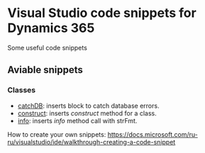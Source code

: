 # Visual Studio code snippets for Dynamics 365 

Some useful code snippets

## Aviable snippets

### Classes

  - [catchDB](catchDB.snippet): inserts block to catch database errors.
  - [construct](construct.snippet): inserts *construct* method for a class.
  - [info](info.snippet): inserts *info* method call with strFmt.

How to create your own snippets: https://docs.microsoft.com/ru-ru/visualstudio/ide/walkthrough-creating-a-code-snippet
